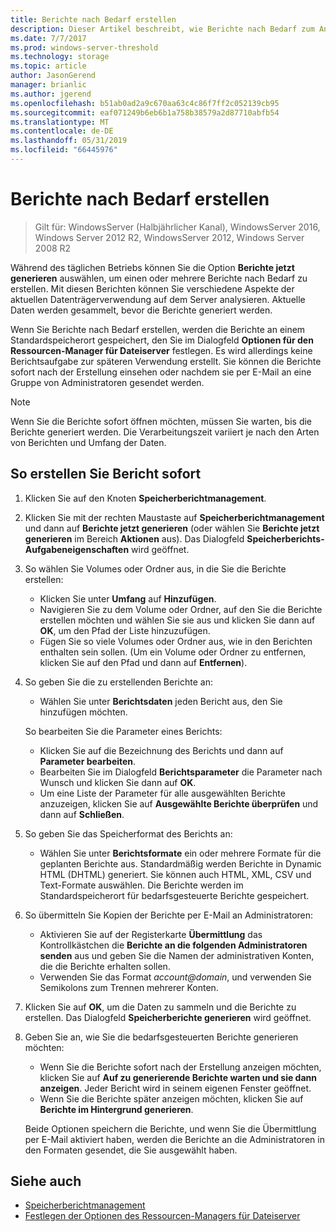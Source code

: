```yaml
---
title: Berichte nach Bedarf erstellen
description: Dieser Artikel beschreibt, wie Berichte nach Bedarf zum Analysieren der Datenträgerverwendung auf dem Server erstellt werden
ms.date: 7/7/2017
ms.prod: windows-server-threshold
ms.technology: storage
ms.topic: article
author: JasonGerend
manager: brianlic
ms.author: jgerend
ms.openlocfilehash: b51ab0ad2a9c670aa63c4c86f7ff2c052139cb95
ms.sourcegitcommit: eaf071249b6eb6b1a758b38579a2d87710abfb54
ms.translationtype: MT
ms.contentlocale: de-DE
ms.lasthandoff: 05/31/2019
ms.locfileid: "66445976"
---
```

# <a name="generate-reports-on-demand"></a>Berichte nach Bedarf erstellen

> Gilt für: WindowsServer (Halbjährlicher Kanal), WindowsServer 2016, Windows Server 2012 R2, WindowsServer 2012, Windows Server 2008 R2

Während des täglichen Betriebs können Sie die Option **Berichte jetzt generieren** auswählen, um einen oder mehrere Berichte nach Bedarf zu erstellen. Mit diesen Berichten können Sie verschiedene Aspekte der aktuellen Datenträgerverwendung auf dem Server analysieren. Aktuelle Daten werden gesammelt, bevor die Berichte generiert werden.

Wenn Sie Berichte nach Bedarf erstellen, werden die Berichte an einem Standardspeicherort gespeichert, den Sie im Dialogfeld **Optionen für den Ressourcen-Manager für Dateiserver** festlegen. Es wird allerdings keine Berichtsaufgabe zur späteren Verwendung erstellt. Sie können die Berichte sofort nach der Erstellung einsehen oder nachdem sie per E-Mail an eine Gruppe von Administratoren gesendet werden.

> [!Note]
> Wenn Sie die Berichte sofort öffnen möchten, müssen Sie warten, bis die Berichte generiert werden. Die Verarbeitungszeit variiert je nach den Arten von Berichten und Umfang der Daten.

## <a name="to-generate-reports-immediately"></a>So erstellen Sie Bericht sofort

1. Klicken Sie auf den Knoten **Speicherberichtmanagement**.

2. Klicken Sie mit der rechten Maustaste auf **Speicherberichtmanagement** und dann auf **Berichte jetzt generieren** (oder wählen Sie **Berichte jetzt generieren** im Bereich **Aktionen** aus). Das Dialogfeld **Speicherberichts-Aufgabeneigenschaften** wird geöffnet.

3. So wählen Sie Volumes oder Ordner aus, in die Sie die Berichte erstellen:

   -   Klicken Sie unter **Umfang** auf **Hinzufügen**.
   -   Navigieren Sie zu dem Volume oder Ordner, auf den Sie die Berichte erstellen möchten und wählen Sie sie aus und klicken Sie dann auf **OK**, um den Pfad der Liste hinzuzufügen.
   -   Fügen Sie so viele Volumes oder Ordner aus, wie in den Berichten enthalten sein sollen. (Um ein Volume oder Ordner zu entfernen, klicken Sie auf den Pfad und dann auf **Entfernen**).

4. So geben Sie die zu erstellenden Berichte an:

    -   Wählen Sie unter **Berichtsdaten** jeden Bericht aus, den Sie hinzufügen möchten.

   So bearbeiten Sie die Parameter eines Berichts:

   -   Klicken Sie auf die Bezeichnung des Berichts und dann auf **Parameter bearbeiten**.
   -   Bearbeiten Sie im Dialogfeld **Berichtsparameter** die Parameter nach Wunsch und klicken Sie dann auf **OK**.
   -  Um eine Liste der Parameter für alle ausgewählten Berichte anzuzeigen, klicken Sie auf **Ausgewählte Berichte überprüfen** und dann auf **Schließen**.
 
5. So geben Sie das Speicherformat des Berichts an:

   -  Wählen Sie unter **Berichtsformate** ein oder mehrere Formate für die geplanten Berichte aus. Standardmäßig werden Berichte in Dynamic HTML (DHTML) generiert. Sie können auch HTML, XML, CSV und Text-Formate auswählen. Die Berichte werden im Standardspeicherort für bedarfsgesteuerte Berichte gespeichert.

6. So übermitteln Sie Kopien der Berichte per E-Mail an Administratoren:

   - Aktivieren Sie auf der Registerkarte **Übermittlung** das Kontrollkästchen die **Berichte an die folgenden Administratoren senden** aus und geben Sie die Namen der administrativen Konten, die die Berichte erhalten sollen. 
   - Verwenden Sie das Format <em>account@domain</em>, und verwenden Sie Semikolons zum Trennen mehrerer Konten.

7. Klicken Sie auf **OK**, um die Daten zu sammeln und die Berichte zu erstellen. Das Dialogfeld **Speicherberichte generieren** wird geöffnet.

8. Geben Sie an, wie Sie die bedarfsgesteuerten Berichte generieren möchten:

   -   Wenn Sie die Berichte sofort nach der Erstellung anzeigen möchten, klicken Sie auf **Auf zu generierende Berichte warten und sie dann anzeigen**. Jeder Bericht wird in seinem eigenen Fenster geöffnet.
   -   Wenn Sie die Berichte später anzeigen möchten, klicken Sie auf **Berichte im Hintergrund generieren**.

   Beide Optionen speichern die Berichte, und wenn Sie die Übermittlung per E-Mail aktiviert haben, werden die Berichte an die Administratoren in den Formaten gesendet, die Sie ausgewählt haben.

## <a name="see-also"></a>Siehe auch

-   [Speicherberichtmanagement](storage-reports-management.md)
-   [Festlegen der Optionen des Ressourcen-Managers für Dateiserver](setting-file-server-resource-manager-options.md)

